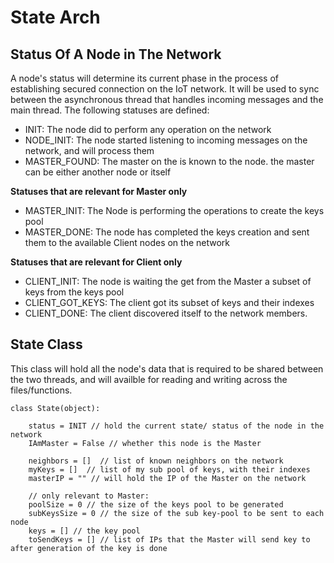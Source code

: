 # State Arch
## Status Of A Node in The Network
A node's status will determine its current phase in the process of establishing secured connection on the IoT network. It will be used to sync between the asynchronous thread that handles incoming messages and the main thread.
The following statuses are defined:
-  INIT: The node did to perform any operation on the network
-  NODE_INIT: The node started listening to incoming messages on the network, and will process them
-  MASTER_FOUND: The master on the is known to the node. the master can be either another node or itself

<b> Statuses that are relevant for Master only</b>
-  MASTER_INIT: The Node is performing the operations to create the keys pool
-  MASTER_DONE:	The node has completed the keys creation and sent them to the available Client nodes on the network

<b> Statuses that are relevant for Client only</b>
-  CLIENT_INIT: The node is waiting the get from the Master a subset of keys from the keys pool
-  CLIENT_GOT_KEYS: The client got its subset of keys and their indexes
-  CLIENT_DONE: The client discovered itself to the network members.

## State Class
This class will hold all the node's data that is required to be shared between the two threads, and will availble for reading and writing across the files/functions.
```
class State(object):
	
	status = INIT // hold the current state/ status of the node in the network
	IAmMaster = False // whether this node is the Master
	
	neighbors = []  // list of known neighbors on the network
	myKeys = []  // list of my sub pool of keys, with their indexes
	masterIP = "" // will hold the IP of the Master on the network
	
	// only relevant to Master:
	poolSize = 0 // the size of the keys pool to be generated
	subKeysSize = 0 // the size of the sub key-pool to be sent to each node
	keys = [] // the key pool
	toSendKeys = [] // list of IPs that the Master will send key to after generation of the key is done
	
```
